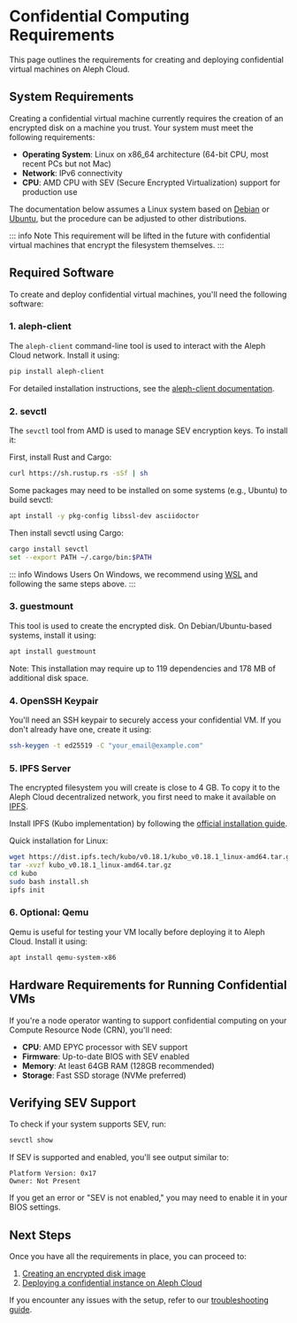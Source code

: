 # Confidential Computing Requirements

This page outlines the requirements for creating and deploying confidential virtual machines on Aleph Cloud.

## System Requirements

Creating a confidential virtual machine currently requires the creation of an encrypted disk on a machine you trust. Your system must meet the following requirements:

- **Operating System**: Linux on x86_64 architecture (64-bit CPU, most recent PCs but not Mac)
- **Network**: IPv6 connectivity
- **CPU**: AMD CPU with SEV (Secure Encrypted Virtualization) support for production use

The documentation below assumes a Linux system based on [Debian](https://www.debian.org/) or [Ubuntu](https://ubuntu.com/), but the procedure can be adjusted to other distributions.

::: info Note
This requirement will be lifted in the future with confidential virtual machines that encrypt the filesystem themselves.
:::

## Required Software

To create and deploy confidential virtual machines, you'll need the following software:

### 1. aleph-client

The `aleph-client` command-line tool is used to interact with the Aleph Cloud network. Install it using:

```bash
pip install aleph-client
```

For detailed installation instructions, see the [aleph-client documentation](/devhub/sdks-and-tools/aleph-cli/).

### 2. sevctl

The `sevctl` tool from AMD is used to manage SEV encryption keys. To install it:

First, install Rust and Cargo:

```bash
curl https://sh.rustup.rs -sSf | sh
```

Some packages may need to be installed on some systems (e.g., Ubuntu) to build sevctl:

```bash
apt install -y pkg-config libssl-dev asciidoctor
```

Then install sevctl using Cargo:

```bash
cargo install sevctl
set --export PATH ~/.cargo/bin:$PATH
```

::: info Windows Users
On Windows, we recommend using [WSL](https://learn.microsoft.com/en-us/windows/wsl/install) and following the same steps above.
:::

### 3. guestmount

This tool is used to create the encrypted disk. On Debian/Ubuntu-based systems, install it using:

```bash
apt install guestmount
```

Note: This installation may require up to 119 dependencies and 178 MB of additional disk space.

### 4. OpenSSH Keypair

You'll need an SSH keypair to securely access your confidential VM. If you don't already have one, create it using:

```bash
ssh-keygen -t ed25519 -C "your_email@example.com"
```

### 5. IPFS Server

The encrypted filesystem you will create is close to 4 GB. To copy it to the Aleph Cloud decentralized network, you first need to make it available on [IPFS](https://ipfs.tech/).

Install IPFS (Kubo implementation) by following the [official installation guide](https://docs.ipfs.tech/install/command-line/).

Quick installation for Linux:

```bash
wget https://dist.ipfs.tech/kubo/v0.18.1/kubo_v0.18.1_linux-amd64.tar.gz
tar -xvzf kubo_v0.18.1_linux-amd64.tar.gz
cd kubo
sudo bash install.sh
ipfs init
```

### 6. Optional: Qemu

Qemu is useful for testing your VM locally before deploying it to Aleph Cloud. Install it using:

```bash
apt install qemu-system-x86
```

## Hardware Requirements for Running Confidential VMs

If you're a node operator wanting to support confidential computing on your Compute Resource Node (CRN), you'll need:

- **CPU**: AMD EPYC processor with SEV support
- **Firmware**: Up-to-date BIOS with SEV enabled
- **Memory**: At least 64GB RAM (128GB recommended)
- **Storage**: Fast SSD storage (NVMe preferred)

## Verifying SEV Support

To check if your system supports SEV, run:

```bash
sevctl show
```

If SEV is supported and enabled, you'll see output similar to:

```
Platform Version: 0x17
Owner: Not Present
```

If you get an error or "SEV is not enabled," you may need to enable it in your BIOS settings.

## Next Steps

Once you have all the requirements in place, you can proceed to:

1. [Creating an encrypted disk image](/devhub/compute-resources/confidential-instances/03-confidential-instance-create-encrypted-disk)
2. [Deploying a confidential instance on Aleph Cloud](/devhub/compute-resources/confidential-instances/04-confidential-instance-deploy)

If you encounter any issues with the setup, refer to our [troubleshooting guide](/devhub/compute-resources/confidential-instances/05-confidential-instance-troubleshooting).

